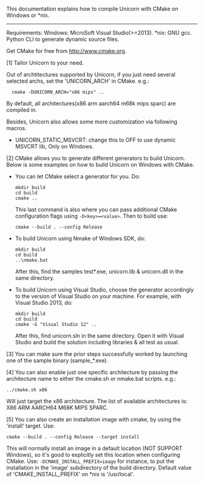 This documentation explains how to compile Unicorn with CMake on Windows or
*nix.

----

Requirements:
    Windows: MicroSoft Visual Studio(>=2013).
    *nix: GNU gcc. Python CLI to generate dynamic source files.

Get CMake for free from http://www.cmake.org.


[1] Tailor Unicorn to your need.

  Out of archtitectures supported by Unicorn, if you just need several selected archs,
  set the 'UNICORN_ARCH' in CMake. e.g.:

      cmake -DUNICORN_ARCH="x86 mips" ..

  By default, all architectures(x86 arm aarch64 m68k mips sparc) are compiled in.

  Besides, Unicorn also allows some more customization via following macros.

  - UNICORN_STATIC_MSVCRT: change this to OFF to use dynamic MSVCRT lib, Only on Windows.

[2] CMake allows you to generate different generators to build Unicorn. Below is
    some examples on how to build Unicorn on Windows with CMake.

- You can let CMake select a generator for you. Do:

      mkdir build
      cd build
      cmake ..

    This last command is also where you can pass additional CMake configuration flags
    using `-D<key>=<value>`. Then to build use:

      cmake --build . --config Release


- To build Unicorn using Nmake of Windows SDK, do:

      mkdir build
      cd build
      ..\nmake.bat

  After this, find the samples test*.exe, unicorn.lib & unicorn.dll
  in the same directory.


- To build Unicorn using Visual Studio, choose the generator accordingly to the
  version of Visual Studio on your machine. For example, with Visual Studio 2013, do:

      mkdir build
      cd build
      cmake -G "Visual Studio 12" ..

  After this, find unicorn.sln in the same directory. Open it with Visual Studio
  and build the solution including libraries & all test as usual.


[3] You can make sure the prior steps successfully worked by launching one of the
  sample binary (sample_*.exe).


[4] You can also enable just one specific architecture by passing the architecture name
  to either the cmake.sh or nmake.bat scripts. e.g.:

    ../cmake.sh x86

  Will just target the x86 architecture. The list of available architectures is:
 X86 ARM AARCH64 M68K MIPS SPARC.


[5] You can also create an installation image with cmake, by using the 'install' target.
  Use:

    cmake --build . --config Release --target install

  This will normally install an image in a default location (NOT SUPPORT Windows),
  so it's good to explicitly set this location when configuring CMake. Use: `-DCMAKE_INSTALL_PREFIX=image`
  for instance, to put the installation in the 'image' subdirectory of the build directory.
  Default value of 'CMAKE_INSTALL_PREFIX' on *nix is '/usr/local'.
